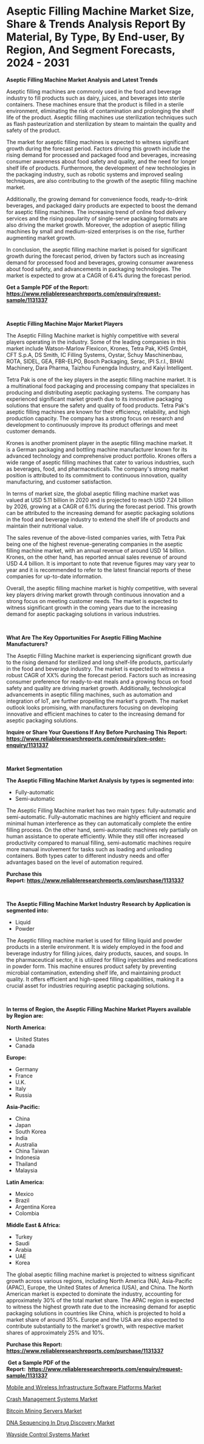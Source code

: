 <p><h1>Aseptic Filling Machine Market Size, Share & Trends Analysis Report By Material, By Type, By End-user, By Region, And Segment Forecasts, 2024 - 2031</h1></p><p><strong>Aseptic Filling Machine Market Analysis and Latest Trends</strong></p>
<p><p>Aseptic filling machines are commonly used in the food and beverage industry to fill products such as dairy, juices, and beverages into sterile containers. These machines ensure that the product is filled in a sterile environment, eliminating the risk of contamination and prolonging the shelf life of the product. Aseptic filling machines use sterilization techniques such as flash pasteurization and sterilization by steam to maintain the quality and safety of the product.</p><p>The market for aseptic filling machines is expected to witness significant growth during the forecast period. Factors driving this growth include the rising demand for processed and packaged food and beverages, increasing consumer awareness about food safety and quality, and the need for longer shelf life of products. Furthermore, the development of new technologies in the packaging industry, such as robotic systems and improved sealing techniques, are also contributing to the growth of the aseptic filling machine market.</p><p>Additionally, the growing demand for convenience foods, ready-to-drink beverages, and packaged dairy products are expected to boost the demand for aseptic filling machines. The increasing trend of online food delivery services and the rising popularity of single-serve packaging formats are also driving the market growth. Moreover, the adoption of aseptic filling machines by small and medium-sized enterprises is on the rise, further augmenting market growth.</p><p>In conclusion, the aseptic filling machine market is poised for significant growth during the forecast period, driven by factors such as increasing demand for processed food and beverages, growing consumer awareness about food safety, and advancements in packaging technologies. The market is expected to grow at a CAGR of 6.4% during the forecast period.</p></p>
<p><strong>Get a Sample PDF of the Report:&nbsp; <a href="https://www.reliableresearchreports.com/enquiry/request-sample/1131337">https://www.reliableresearchreports.com/enquiry/request-sample/1131337</a></strong></p>
<p>&nbsp;</p>
<p><strong>Aseptic Filling Machine Major Market Players</strong></p>
<p><p>The Aseptic Filling Machine market is highly competitive with several players operating in the industry. Some of the leading companies in this market include Watson-Marlow Flexicon, Krones, Tetra Pak, KHS GmbH, CFT S.p.A, DS Smith, IC Filling Systems, Oystar, Schuy Maschinenbau, ROTA, SIDEL, GEA, FBR-ELPO, Bosch Packaging, Serac, IPI S.r.l., BIHAI Machinery, Dara Pharma, Taizhou Funengda Industry, and Kaiyi Intelligent.</p><p>Tetra Pak is one of the key players in the aseptic filling machine market. It is a multinational food packaging and processing company that specializes in producing and distributing aseptic packaging systems. The company has experienced significant market growth due to its innovative packaging solutions that ensure the safety and quality of food products. Tetra Pak's aseptic filling machines are known for their efficiency, reliability, and high production capacity. The company has a strong focus on research and development to continuously improve its product offerings and meet customer demands. </p><p>Krones is another prominent player in the aseptic filling machine market. It is a German packaging and bottling machine manufacturer known for its advanced technology and comprehensive product portfolio. Krones offers a wide range of aseptic filling machines that cater to various industries, such as beverages, food, and pharmaceuticals. The company's strong market position is attributed to its commitment to continuous innovation, quality manufacturing, and customer satisfaction.</p><p>In terms of market size, the global aseptic filling machine market was valued at USD 5.11 billion in 2020 and is projected to reach USD 7.24 billion by 2026, growing at a CAGR of 6.1% during the forecast period. This growth can be attributed to the increasing demand for aseptic packaging solutions in the food and beverage industry to extend the shelf life of products and maintain their nutritional value.</p><p>The sales revenue of the above-listed companies varies, with Tetra Pak being one of the highest revenue-generating companies in the aseptic filling machine market, with an annual revenue of around USD 14 billion. Krones, on the other hand, has reported annual sales revenue of around USD 4.4 billion. It is important to note that revenue figures may vary year to year and it is recommended to refer to the latest financial reports of these companies for up-to-date information.</p><p>Overall, the aseptic filling machine market is highly competitive, with several key players driving market growth through continuous innovation and a strong focus on meeting customer needs. The market is expected to witness significant growth in the coming years due to the increasing demand for aseptic packaging solutions in various industries.</p></p>
<p>&nbsp;</p>
<p><strong>What Are The Key Opportunities For Aseptic Filling Machine Manufacturers?</strong></p>
<p><p>The Aseptic Filling Machine market is experiencing significant growth due to the rising demand for sterilized and long shelf-life products, particularly in the food and beverage industry. The market is expected to witness a robust CAGR of XX% during the forecast period. Factors such as increasing consumer preference for ready-to-eat meals and a growing focus on food safety and quality are driving market growth. Additionally, technological advancements in aseptic filling machines, such as automation and integration of IoT, are further propelling the market's growth. The market outlook looks promising, with manufacturers focusing on developing innovative and efficient machines to cater to the increasing demand for aseptic packaging solutions.</p></p>
<p><strong>Inquire or Share Your Questions If Any Before Purchasing This Report: <a href="https://www.reliableresearchreports.com/enquiry/pre-order-enquiry/1131337">https://www.reliableresearchreports.com/enquiry/pre-order-enquiry/1131337</a></strong></p>
<p>&nbsp;</p>
<p><strong>Market Segmentation</strong></p>
<p><strong>The Aseptic Filling Machine Market Analysis by types is segmented into:</strong></p>
<p><ul><li>Fully-automatic</li><li>Semi-automatic</li></ul></p>
<p><p>The Aseptic Filling Machine market has two main types: fully-automatic and semi-automatic. Fully-automatic machines are highly efficient and require minimal human interference as they can automatically complete the entire filling process. On the other hand, semi-automatic machines rely partially on human assistance to operate efficiently. While they still offer increased productivity compared to manual filling, semi-automatic machines require more manual involvement for tasks such as loading and unloading containers. Both types cater to different industry needs and offer advantages based on the level of automation required.</p></p>
<p><strong>Purchase this Report:&nbsp;<a href="https://www.reliableresearchreports.com/purchase/1131337">https://www.reliableresearchreports.com/purchase/1131337</a></strong></p>
<p>&nbsp;</p>
<p><strong>The Aseptic Filling Machine Market Industry Research by Application is segmented into:</strong></p>
<p><ul><li>Liquid</li><li>Powder</li></ul></p>
<p><p>The Aseptic filling machine market is used for filling liquid and powder products in a sterile environment. It is widely employed in the food and beverage industry for filling juices, dairy products, sauces, and soups. In the pharmaceutical sector, it is utilized for filling injectables and medications in powder form. This machine ensures product safety by preventing microbial contamination, extending shelf life, and maintaining product quality. It offers efficient and high-speed filling capabilities, making it a crucial asset for industries requiring aseptic packaging solutions.</p></p>
<p>&nbsp;</p>
<p><strong>In terms of Region, the Aseptic Filling Machine Market Players available by Region are:</strong></p>
<p>
    <p> <strong> North America: </strong>
        <ul>
            <li>United States</li>
            <li>Canada</li>
        </ul>
        </p> 
    <p> <strong> Europe: </strong>
        <ul>
            <li>Germany</li>
            <li>France</li>
            <li>U.K.</li>
            <li>Italy</li>
            <li>Russia</li>
        </ul>
        </p> 
    <p> <strong> Asia-Pacific: </strong>
        <ul>
            <li>China</li>
            <li>Japan</li>
            <li>South Korea</li>
            <li>India</li>
            <li>Australia</li>
            <li>China Taiwan</li>
            <li>Indonesia</li>
            <li>Thailand</li>
            <li>Malaysia</li>
        </ul>
        </p> 
    <p> <strong> Latin America: </strong>
        <ul>
            <li>Mexico</li>
            <li>Brazil</li>
            <li>Argentina Korea</li>
            <li>Colombia</li>
        </ul>
        </p> 
    <p> <strong> Middle East & Africa: </strong>
        <ul>
            <li>Turkey</li>
            <li>Saudi</li>
            <li>Arabia</li>
            <li>UAE</li>
            <li>Korea</li>
        </ul>
    </p>
    </p>
<p><p>The global aseptic filling machine market is projected to witness significant growth across various regions, including North America (NA), Asia-Pacific (APAC), Europe, the United States of America (USA), and China. The North American market is expected to dominate the industry, accounting for approximately 30% of the total market share. The APAC region is expected to witness the highest growth rate due to the increasing demand for aseptic packaging solutions in countries like China, which is projected to hold a market share of around 35%. Europe and the USA are also expected to contribute substantially to the market's growth, with respective market shares of approximately 25% and 10%.</p></p>
<p><strong>Purchase this Report: <a href="https://www.reliableresearchreports.com/purchase/1131337">https://www.reliableresearchreports.com/purchase/1131337</a></strong></p>
<p>&nbsp;<strong>Get a Sample PDF of the Report:&nbsp;&nbsp;<a href="https://www.reliableresearchreports.com/enquiry/request-sample/1131337">https://www.reliableresearchreports.com/enquiry/request-sample/1131337</a></strong></p>
<p><strong></strong></p>
<p><p><a href="https://medium.com/@deniseharvey70/mobile-and-wireless-infrastructure-software-platforms-market-trends-forecast-and-competitive-12eb7216dc31">Mobile and Wireless Infrastructure Software Platforms Market</a></p><p><a href="https://medium.com/@loririce03/crash-management-systems-nbsp-market-focuses-on-market-share-size-and-projected-forecast-till-2030-24acf2f4da59">Crash Management Systems Market</a></p><p><a href="https://medium.com/p/077112d1e892/edit">Bitcoin Mining Servers Market</a></p><p><a href="https://medium.com/@loririce03/dna-sequencing-in-drug-discovery-market-size-and-market-trends-complete-industry-overview-2023-to-e69cd089099a">DNA Sequencing In Drug Discovery Market</a></p><p><a href="https://medium.com/@deniseharvey70/wayside-control-systems-market-trends-forecast-and-competitive-analysis-to-2030-b452018d30b9">Wayside Control Systems Market</a></p></p>